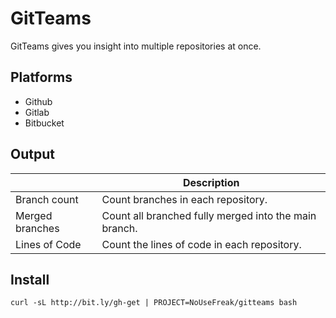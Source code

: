 # GitTeams

GitTeams gives you insight into multiple repositories at once.

## Platforms

 - Github
 - Gitlab
 - Bitbucket

## Output
|                 | Description                                           |
| --------------- | ----------------------------------------------------- |
| Branch count    | Count branches in each repository.                    |
| Merged branches | Count all branched fully merged into the main branch. |
| Lines of Code   | Count the lines of code in each repository.           |

## Install

```
curl -sL http://bit.ly/gh-get | PROJECT=NoUseFreak/gitteams bash
```
